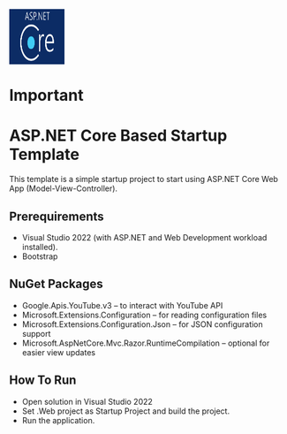 <img align="center" src="https://github.com/mal2ai/YoutubeApiProject/blob/main/wwwroot/images/logo-asp.png" width="100" height="100"/>

# Important

# ASP.NET Core Based Startup Template

This template is a simple startup project to start
using ASP.NET Core Web App (Model-View-Controller).

## Prerequirements

* Visual Studio 2022 (with ASP.NET and Web Development workload installed).
* Bootstrap

##  NuGet Packages
* Google.Apis.YouTube.v3 – to interact with YouTube API
* Microsoft.Extensions.Configuration – for reading configuration files
* Microsoft.Extensions.Configuration.Json – for JSON configuration support
* Microsoft.AspNetCore.Mvc.Razor.RuntimeCompilation – optional for easier view updates

## How To Run

* Open solution in Visual Studio 2022
* Set .Web project as Startup Project and build the project.
* Run the application.
